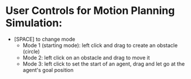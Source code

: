 # User Controls for Motion Planning Simulation:
- [SPACE] to change mode
  - Mode 1 (starting mode): left click and drag to create an obstacle (circle)
  - Mode 2: left click on an obstacle and drag to move it
  - Mode 3: left click to set the start of an agent, drag and let go at the agent's goal position
